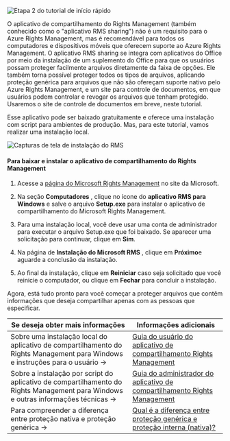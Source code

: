 ![Etapa 2 do tutorial de início rápido](../media/AzRMS_QuickStartSteps2.PNG)

O aplicativo de compartilhamento do Rights Management (também conhecido como o "aplicativo RMS sharing") não é um requisito para o Azure Rights Management, mas é recomendável para todos os computadores e dispositivos móveis que oferecem suporte ao Azure Rights Management. O aplicativo RMS sharing se integra com aplicativos do Office por meio da instalação de um suplemento do Office para que os usuários possam proteger facilmente arquivos diretamente da faixa de opções. Ele também torna possível proteger todos os tipos de arquivos, aplicando proteção genérica para arquivos que não são ofereçam suporte nativo pelo Azure Rights Management, e um site para controle de documentos, em que usuários podem controlar e revogar os arquivos que tenham protegido. Usaremos o site de controle de documentos em breve, neste tutorial.

Esse aplicativo pode ser baixado gratuitamente e oferece uma instalação com script para ambientes de produção. Mas, para este tutorial, vamos realizar uma instalação local.

![Capturas de tela de instalação do RMS](../media/AzRMS_Tutorial_2_Screenshots.png)

#### Para baixar e instalar o aplicativo de compartilhamento do Rights Management

1.  Acesse a [página do Microsoft Rights Management](http://go.microsoft.com/fwlink/?LinkId=303970) no site da Microsoft.

2.  Na seção **Computadores** , clique no ícone do **aplicativo RMS para Windows** e salve o arquivo **Setup.exe** para instalar o aplicativo de compartilhamento do Microsoft Rights Management.

3.  Para uma instalação local, você deve usar uma conta de administrador para executar o arquivo Setup.exe que foi baixado. Se aparecer uma solicitação para continuar, clique em **Sim**.

4.  Na página de **Instalação do Microsoft RMS** , clique em **Próximo**e aguarde a conclusão da instalação.

5.  Ao final da instalação, clique em **Reiniciar** caso seja solicitado que você reinicie o computador, ou clique em  **Fechar** para concluir a instalação.

Agora, está tudo pronto para você começar a proteger arquivos que contêm informações que deseja compartilhar apenas com as pessoas que especificar.

|Se deseja obter mais informações|Informações adicionais|
|--------------------------------|--------------------------|
|Sobre uma instalação local do aplicativo de compartilhamento do Rights Management para Windows e instruções para o usuário   →|[Guia do usuário do aplicativo de compartilhamento Rights Management](../rms-client/sharing-app-user-guide.md)|
|Sobre a instalação por script do aplicativo de compartilhamento do Rights Management para Windows e outras informações técnicas   →|[Guia do administrador do aplicativo de compartilhamento Rights Management](../rms-client/sharing-app-admin-guide.md)|
|Para compreender a diferença entre proteção nativa e proteção genérica   →|[Qual é a diferença entre proteção genérica e proteção interna (nativa)?](../rms-client/sharing-app-dialog-box.md)|


<!--HONumber=Jul16_HO3-->


